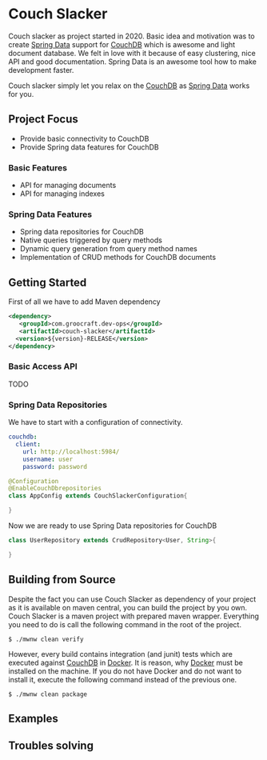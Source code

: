 # Couch Slacker

Couch slacker as project started in 2020. Basic idea and motivation was to create [Spring Data](https://spring.io/projects/spring-data) support for 
[CouchDB](https://couchdb.apache.org/) which is awesome and light document database. We felt in love with it because of easy clustering, nice API and good
 documentation. Spring Data is an awesome tool how to make development faster.

Couch slacker simply let you relax on the [CouchDB](https://couchdb.apache.org/) as [Spring Data](https://spring.io/projects/spring-data) works for you.

## Project Focus
* Provide basic connectivity to CouchDB
* Provide Spring data features for CouchDB

### Basic Features
* API for managing documents
* API for managing indexes

### Spring Data Features
* Spring data repositories for CouchDB
* Native queries triggered by query methods
* Dynamic query generation from query method names
* Implementation of CRUD methods for CouchDB documents

## Getting Started 
First of all we have to add Maven dependency
```xml
<dependency>
   <groupId>com.groocraft.dev-ops</groupId>
   <artifactId>couch-slacker</artifactId>
  <version>${version}-RELEASE</version>
</dependency>
```

### Basic Access API
TODO

### Spring Data Repositories
We have to start with a configuration of connectivity.
```yaml
couchdb:
  client:
    url: http://localhost:5984/
    username: user
    password: password
```
```java
@Configuration
@EnableCouchDbrepositories
class AppConfig extends CouchSlackerConfiguration{

}
```
Now we are ready to use Spring Data repositories for CouchDB
```java
class UserRepository extends CrudRepository<User, String>{

}
```
## Building from Source
Despite the fact you can use Couch Slacker as dependency of your project as it is available on maven central, you can build the 
project by you own. Couch Slacker is a maven project with prepared maven wrapper. Everything you need to do is call 
the following command in the root of the project.
```shell script
$ ./mwnw clean verify
```
However, every build contains integration (and junit) tests which are executed against [CouchDB](https://couchdb.apache.org/) in [Docker](https://www.docker.com/). It is reason, why
[Docker](https://www.docker.com/) must be installed on the machine. If you do not have Docker and do not want to install it, execute the following 
command instead of the previous one.
```shell script
$ ./mwnw clean package
``` 

## Examples

## Troubles solving
 